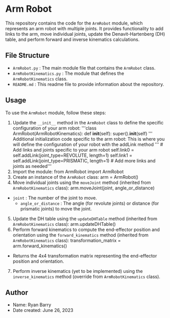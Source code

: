 # Arm Robot

This repository contains the code for the  `ArmRobot`  module, which represents an arm robot with multiple joints. It provides functionality to add links to the arm, move individual joints, update the Denavit-Hartenberg (DH) table, and perform forward and inverse kinematics calculations.

## File Structure

-  `ArmRobot.py` : The main module file that contains the  `ArmRobot`  class.
-  `ArmRobotKinematics.py` : The module that defines the  `ArmRobotKinematics`  class.
-  `README.md` : This readme file to provide information about the repository.

## Usage

To use the  `ArmRobot`  module, follow these steps:

1. Update the  `__init__`  method in the  `ArmRobot`  class to define the specific configuration of your arm robot:
'''class ArmRobot(ArmRobotKinematics):
       def __init__(self):
           super().__init__(self)
           '''
           Additional initialization code specific to the arm robot:
           This is where you will define the configuration of your robot with the addLink method
           '''
           # Add links and joints specific to your arm robot
           self.link0 = self.addLink(joint_type=REVOLUTE, length=1)
           self.link1 = self.addLink(joint_type=PRISMATIC, length=1)
           # Add more links and joints as needed'''
2. Import the module:
from ArmRobot import ArmRobot
3. Create an instance of the  `ArmRobot`  class:
arm = ArmRobot()
4. Move individual joints using the  `moveJoint`  method (inherited from  `ArmRobotKinematics`  class):
arm.moveJoint(joint, angle_or_distance)
-  `joint` : The number of the joint to move.
   -  `angle_or_distance` : The angle (for revolute joints) or distance (for prismatic joints) to move the joint.

5. Update the DH table using the  `updateDHTable`  method (inherited from  `ArmRobotKinematics`  class):
arm.updateDHTable()
6. Perform forward kinematics to compute the end-effector position and orientation using the  `forward_kinematics`  method (inherited from  `ArmRobotKinematics`  class):
transformation_matrix = arm.forward_kinematics()
- Returns the 4x4 transformation matrix representing the end-effector position and orientation.

7. Perform inverse kinematics (yet to be implemented) using the  `inverse_kinematics`  method (override from  `ArmRobotKinematics`  class).

## Author

- Name: Ryan Barry
- Date created: June 26, 2023

